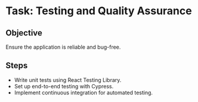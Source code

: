 # Task: Testing and Quality Assurance

## Objective
Ensure the application is reliable and bug-free.

## Steps
- Write unit tests using React Testing Library.
- Set up end-to-end testing with Cypress.
- Implement continuous integration for automated testing. 